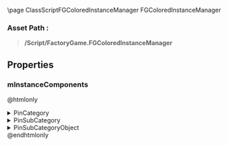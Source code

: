 \page ClassScriptFGColoredInstanceManager FGColoredInstanceManager
### Asset Path :
<b><blockquote>/Script/FactoryGame.FGColoredInstanceManager</blockquote></b>
## Properties

### mInstanceComponents
@htmlonly
<details>
 <summary>PinCategory</summary>
<blockquote>Object</blockquote>
</details>
<details>
 <summary>PinSubCategory</summary>
<blockquote>Object</blockquote>
</details>
<details>
 <summary>PinSubCategoryObject</summary>
<b><a href="_class_script_hierarchical_instanced_static_mesh_component.html"><blockquote>HierarchicalInstancedStaticMeshComponent</blockquote></a></b>
</details>
@endhtmlonly

